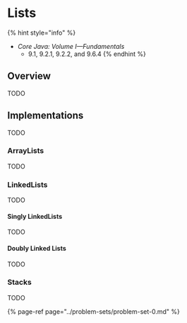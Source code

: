 # Lists

{% hint style="info" %}
* _Core Java: Volume I—Fundamentals_
  * 9.1, 9.2.1, 9.2.2, and 9.6.4
{% endhint %}

## Overview

TODO

## Implementations

TODO

### ArrayLists

TODO

### LinkedLists

TODO

#### Singly LinkedLists

TODO

#### Doubly Linked Lists

TODO

### Stacks

TODO

{% page-ref page="../problem-sets/problem-set-0.md" %}

